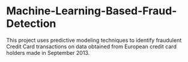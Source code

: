 # Machine-Learning-Based-Fraud-Detection
This project uses predictive modeling techniques to identify fraudulent Credit Card transactions on data obtained from European credit card holders made in September 2013.
